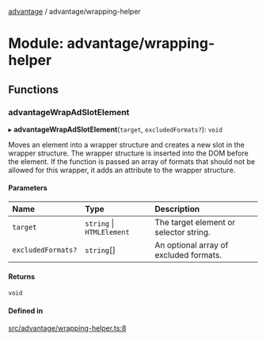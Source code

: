 [advantage](../index.md) / advantage/wrapping-helper

# Module: advantage/wrapping-helper

## Functions

### advantageWrapAdSlotElement

▸ **advantageWrapAdSlotElement**(`target`, `excludedFormats?`): `void`

Moves an element into a wrapper structure and creates a new slot in the wrapper structure.
The wrapper structure is inserted into the DOM before the element.
If the function is passed an array of formats that should not be allowed for this wrapper, it adds an attribute to the wrapper structure.

#### Parameters

| Name | Type | Description |
| :------ | :------ | :------ |
| `target` | `string` \| `HTMLElement` | The target element or selector string. |
| `excludedFormats?` | `string`[] | An optional array of excluded formats. |

#### Returns

`void`

#### Defined in

[src/advantage/wrapping-helper.ts:8](https://github.com/madington/advantage/blob/4b52c8a30c07d3c6d4fb1e069c3b2690cb1ebb9c/src/advantage/wrapping-helper.ts#L8)
